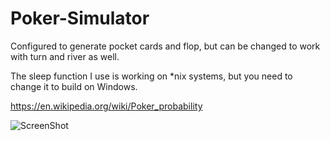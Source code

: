 # Poker-Simulator

Configured to generate pocket cards and flop, but can be changed to work with turn and river as well.

The sleep function I use is working on *nix systems, but you need to change it to build on Windows.

https://en.wikipedia.org/wiki/Poker_probability

![ScreenShot](https://raw.githubusercontent.com/Evenflow/Poker-Simulator/master/Screenshots/screenshot.png) <br />
